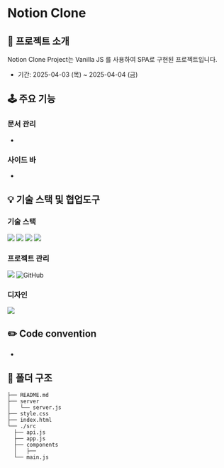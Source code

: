 # Notion Clone

## 📝 프로젝트 소개

Notion Clone Project는 Vanilla JS 를 사용하여 SPA로 구현된 프로젝트입니다.

- 기간: 2025-04-03 (목) ~ 2025-04-04 (금)

## 🕹️ 주요 기능

### 문서 관리

-

### 사이드 바

-

## 💡 기술 스택 및 협업도구

### 기술 스택

<img src="https://img.shields.io/badge/html5-E34F26?style=for-the-badge&logo=html5&logoColor=white"> <img src="https://img.shields.io/badge/css-1572B6?style=for-the-badge&logo=css3&logoColor=white"> <img src="https://img.shields.io/badge/javascript-F7DF1E?style=for-the-badge&logo=javascript&logoColor=black"> <img src="https://img.shields.io/badge/node.js-339933?style=for-the-badge&logo=Node.js&logoColor=white">

### 프로젝트 관리

<img src="https://img.shields.io/badge/Notion-%23000000.svg?style=for-the-badge&logo=notion&logoColor=white"> <img alt="GitHub" src ="https://img.shields.io/badge/GitHub-181717.svg?&style=for-the-badge&logo=GitHub&logoColor=white"/>

### 디자인

<img src="https://img.shields.io/badge/figma-%23F24E1E.svg?style=for-the-badge&logo=figma&logoColor=white">

## ✏️ Code convention

-

## 📂 폴더 구조

```
├── README.md
├── server
│   └── server.js
├── style.css
├── index.html
└── ./src
  ├── api.js
  ├── app.js
  ├── components
  │   ├──
  └── main.js
```
